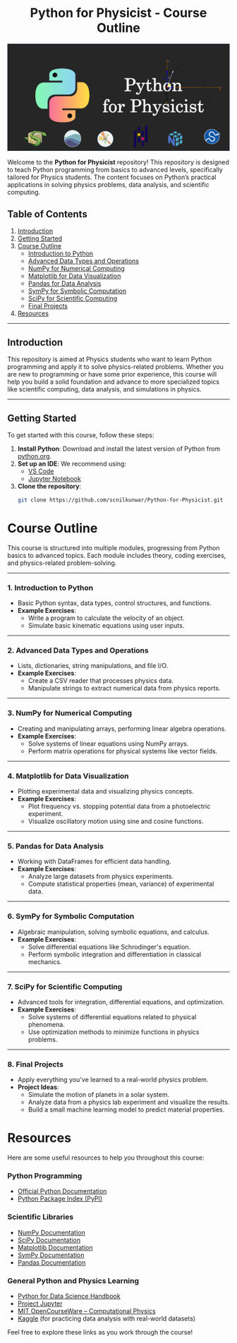 <div align="center">
  <h1> Python for Physicist - Course Outline</h1>
</div>

![Python for Physicist](./images/Banner.png)

Welcome to the **Python for Physicist** repository! This repository is designed to teach Python programming from basics to advanced levels, specifically tailored for Physics students. The content focuses on Python’s practical applications in solving physics problems, data analysis, and scientific computing.

## Table of Contents

1. [Introduction](#introduction)
2. [Getting Started](#getting-started)
3. [Course Outline](#course-outline)
    - [Introduction to Python](#1-introduction-to-python)
    - [Advanced Data Types and Operations](#2-advanced-data-types-and-operations)
    - [NumPy for Numerical Computing](#3-numpy-for-numerical-computing)
    - [Matplotlib for Data Visualization](#4-matplotlib-for-data-visualization)
    - [Pandas for Data Analysis](#5-pandas-for-data-analysis)
    - [SymPy for Symbolic Computation](#6-sympy-for-symbolic-computation)
    - [SciPy for Scientific Computing](#7-scipy-for-scientific-computing)
    - [Final Projects](#12-final-projects)
4. [Resources](#resources)

---

## Introduction

This repository is aimed at Physics students who want to learn Python programming and apply it to solve physics-related problems. Whether you are new to programming or have some prior experience, this course will help you build a solid foundation and advance to more specialized topics like scientific computing, data analysis, and simulations in physics.

---

## Getting Started

To get started with this course, follow these steps:

1. **Install Python**: Download and install the latest version of Python from [python.org](https://www.python.org/downloads/).
2. **Set up an IDE**: We recommend using:
   - [VS Code](https://code.visualstudio.com/)
   - [Jupyter Notebook](https://jupyter.org/)
3. **Clone the repository**:
   ```bash
   git clone https://github.com/scnilkunwar/Python-for-Physicist.git


# Course Outline

This course is structured into multiple modules, progressing from Python basics to advanced topics. Each module includes theory, coding exercises, and physics-related problem-solving.

---

### 1. **Introduction to Python**
   - Basic Python syntax, data types, control structures, and functions.
   - **Example Exercises**:
     - Write a program to calculate the velocity of an object.
     - Simulate basic kinematic equations using user inputs.

---

### 2. **Advanced Data Types and Operations**
   - Lists, dictionaries, string manipulations, and file I/O.
   - **Example Exercises**:
     - Create a CSV reader that processes physics data.
     - Manipulate strings to extract numerical data from physics reports.

---

### 3. **NumPy for Numerical Computing**
   - Creating and manipulating arrays, performing linear algebra operations.
   - **Example Exercises**:
     - Solve systems of linear equations using NumPy arrays.
     - Perform matrix operations for physical systems like vector fields.

---

### 4. **Matplotlib for Data Visualization**
   - Plotting experimental data and visualizing physics concepts.
   - **Example Exercises**:
     - Plot frequency vs. stopping potential data from a photoelectric experiment.
     - Visualize oscillatory motion using sine and cosine functions.

---

### 5. **Pandas for Data Analysis**
   - Working with DataFrames for efficient data handling.
   - **Example Exercises**:
     - Analyze large datasets from physics experiments.
     - Compute statistical properties (mean, variance) of experimental data.

---

### 6. **SymPy for Symbolic Computation**
   - Algebraic manipulation, solving symbolic equations, and calculus.
   - **Example Exercises**:
     - Solve differential equations like Schrodinger's equation.
     - Perform symbolic integration and differentiation in classical mechanics.

---

### 7. **SciPy for Scientific Computing**
   - Advanced tools for integration, differential equations, and optimization.
   - **Example Exercises**:
     - Solve systems of differential equations related to physical phenomena.
     - Use optimization methods to minimize functions in physics problems.

---

### 8. **Final Projects**
   - Apply everything you've learned to a real-world physics problem.
   - **Project Ideas**:
     - Simulate the motion of planets in a solar system.
     - Analyze data from a physics lab experiment and visualize the results.
     - Build a small machine learning model to predict material properties.
# Resources

Here are some useful resources to help you throughout this course:

### Python Programming

- [Official Python Documentation](https://docs.python.org/3/)
- [Python Package Index (PyPI)](https://pypi.org/)

### Scientific Libraries

- [NumPy Documentation](https://numpy.org/doc/)
- [SciPy Documentation](https://scipy.org/doc/)
- [Matplotlib Documentation](https://matplotlib.org/stable/contents.html)
- [SymPy Documentation](https://docs.sympy.org/latest/index.html)
- [Pandas Documentation](https://pandas.pydata.org/pandas-docs/stable/)

### General Python and Physics Learning

- [Python for Data Science Handbook](https://jakevdp.github.io/PythonDataScienceHandbook/)
- [Project Jupyter](https://jupyter.org/)
- [MIT OpenCourseWare – Computational Physics](https://ocw.mit.edu/courses/physics/)
- [Kaggle](https://www.kaggle.com/) (for practicing data analysis with real-world datasets)

Feel free to explore these links as you work through the course!
